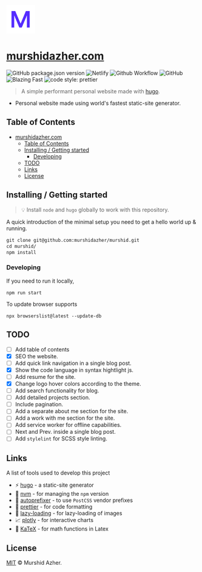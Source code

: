 <img src="https://raw.githubusercontent.com/murshidazher/murshid/master/themes/murshid-starter/static/img/favicon-lg.png" width="75px">

# [murshidazher.com](https://www.murshidazher.com)

![GitHub package.json version](https://img.shields.io/github/package-json/v/murshidazher/murshid?style=flat-square)
![Netlify](https://img.shields.io/netlify/5bb22eef-8559-4079-be63-e42c63f63770?logo=netlify&style=flat-square)
![Github Workflow](https://img.shields.io/github/workflow/status/murshidazher/murshid/murshid-codeql-analysis/master?label=codeql-analysis&style=flat-square)
![GitHub](https://img.shields.io/github/license/murshidazher/murshid?style=flat-square)
![Blazing Fast](https://img.shields.io/badge/speed-blazing%20%F0%9F%94%A5-brightgreen.svg?style=flat-square)
![code style: prettier](https://img.shields.io/badge/code_style-prettier-ff69b4.svg?style=flat-square)

> A simple performant personal website made with [hugo](https://gohugo.io/).

- Personal website made using world's fastest static-site generator.

## Table of Contents

- [murshidazher.com](#murshidazhercom)
  - [Table of Contents](#table-of-contents)
  - [Installing / Getting started](#installing--getting-started)
    - [Developing](#developing)
  - [TODO](#todo)
  - [Links](#links)
  - [License](#license)

## Installing / Getting started

> 💡 Install `node` and `hugo` globally to work with this repository.

A quick introduction of the minimal setup you need to get a hello world up & running.

```shell
git clone git@github.com:murshidazher/murshid.git
cd murshid/
npm install
```

### Developing

If you need to run it locally,

```shell
npm run start
```

To update browser supports

```shell
npx browserslist@latest --update-db
```

## TODO

- [ ] Add table of contents
- [x] SEO the website.
- [ ] Add quick link navigation in a single blog post.
- [x] Show the code language in syntax hightlight js.
- [ ] Add resume for the site.
- [x] Change logo hover colors according to the theme.
- [ ] Add search functionality for blog.
- [ ] Add detailed projects section.
- [ ] Include pagination.
- [ ] Add a separate about me section for the site.
- [ ] Add a work with me section for the site.
- [ ] Add service worker for offline capabilities.
- [ ] Next and Prev. inside a single blog post.
- [ ] Add `stylelint` for SCSS style linting.

## Links

A list of tools used to develop this project

- :zap: [hugo](https://gohugo.io/) - a static-site generator
- :athletic_shoe: [nvm](https://github.com/nvm-sh/nvm#installation-and-update) - for managing the `npm` version
- :baby_bottle: [autoprefixer](https://github.com/postcss/autoprefixer) - to use `PostCSS` vendor prefixes
- :burrito: [prettier](https://prettier.io/) - for code formatting
- :cactus: [lazy-loading](https://github.com/aFarkas/lazysizes) - for lazy-loading of images
- :chart_with_upwards_trend: [plotly](https://plotly.com/javascript/) - for interactive charts
- :dancer: [KaTeX](https://katex.org/docs/supported.html) - for math functions in Latex

## License

[MIT](https://github.com/murshidazher/murshid/blob/master/LICENSE) © Murshid Azher.
